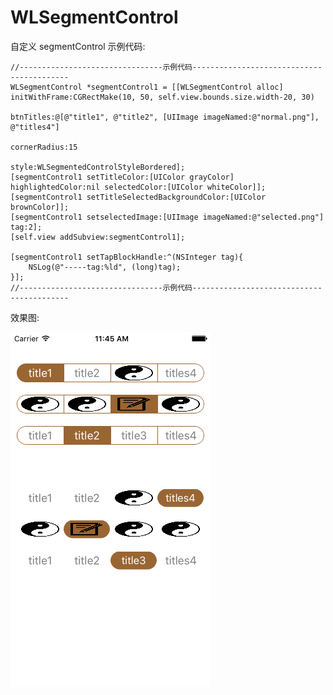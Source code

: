 # WLSegmentControl
自定义 segmentControl
示例代码:

    //--------------------------------示例代码------------------------------------------
    WLSegmentControl *segmentControl1 = [[WLSegmentControl alloc] initWithFrame:CGRectMake(10, 50, self.view.bounds.size.width-20, 30)
                                                                      btnTitles:@[@"title1", @"title2", [UIImage imageNamed:@"normal.png"], @"titles4"]
                                                                   cornerRadius:15
                                                                          style:WLSegmentedControlStyleBordered];
    [segmentControl1 setTitleColor:[UIColor grayColor] highlightedColor:nil selectedColor:[UIColor whiteColor]];
    [segmentControl1 setTitleSelectedBackgroundColor:[UIColor brownColor]];
    [segmentControl1 setselectedImage:[UIImage imageNamed:@"selected.png"] tag:2];
    [self.view addSubview:segmentControl1];
    
    [segmentControl1 setTapBlockHandle:^(NSInteger tag){
        NSLog(@"-----tag:%ld", (long)tag);
    }];
    //--------------------------------示例代码------------------------------------------

效果图:

![image](https://raw.githubusercontent.com/GitHubWanglei/WLSegmentControl/master/Simulator%20Screen%20Shot%202016%E5%B9%B41%E6%9C%884%E6%97%A5%2011.45.15.png)
